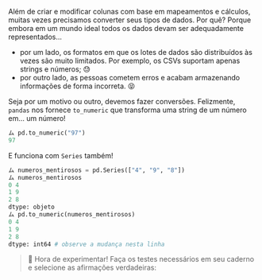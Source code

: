 Além de criar e modificar colunas com base em mapeamentos e cálculos, muitas vezes precisamos converter seus tipos de dados. Por quê? Porque embora em um mundo ideal todos os dados devam ser adequadamente representados...

  * por um lado, os formatos em que os lotes de dados são distribuídos às vezes são muito limitados. Por exemplo, os CSVs suportam apenas strings e números; :sweat:
  * por outro lado, as pessoas cometem erros e acabam armazenando informações de forma incorreta. :stuck_out_tongue_closed_eyes:

Seja por um motivo ou outro, devemos fazer conversões. Felizmente, `pandas` nos fornece `to_numeric` que transforma uma string de um número em... um número!

``` python
ム pd.to_numeric("97")
97
```

E funciona com `Series` também!

``` python
ム numeros_mentirosos = pd.Series(["4", "9", "8"])
ム numeros_mentirosos
0 4
1 9
2 8
dtype: objeto
ム pd.to_numeric(numeros_mentirosos)
0 4
1 9
2 8
dtype: int64 # observe a mudança nesta linha
```

> 🧪 Hora de experimentar! Faça os testes necessários em seu caderno e selecione as afirmações verdadeiras:
